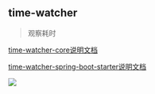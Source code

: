 ## time-watcher
> 观察耗时

[time-watcher-core说明文档](./time-watcher-core/README.md)

[time-watcher-spring-boot-starter说明文档](./time-watcher-spring-boot-starter/README.md)

![](https://images.cnblogs.com/cnblogs_com/kancy/2069805/o_211228102630_trace_report_01.png)